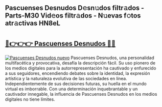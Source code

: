 ## Pascuenses Desnudos D𝚎sn𝚞dos filtr𝚊dos - Parts-M30 Vid𝚎os filtr𝚊dos - N𝚞evas f𝚘tos atr𝚊ctivas HN8eL

# <h2><a href="http://mb8704v.tromn.icu/?c=Pascuenses+Desnudos">🔗👉👉👉 Pascuenses Desnudos 🔗🔗</a></h2>

[![Pascuenses Desnudos nuevo](https://i.imgur.com/pEAQMta.gif)](http://mb8704v.tromn.icu/?c=Pascuenses+Desnudos)
Pascuenses Desnudos, una personalidad multifacética y provocativa, desafía la descripción fácil. Su uso pionero de los medios digitales para la autorrepresentación ha cautivado y enfurecido a sus seguidores, encendiendo debates sobre la identidad, la expresión artística y la naturaleza evolutiva de las sociedades en línea. Independientemente de sus decisiones futuras, su huella en el mundo virtual es imborrable. Con una determinación inquebrantable y un cautivador innegable, la influencia de Pascuenses Desnudos en los medios digitales no tiene límites.
